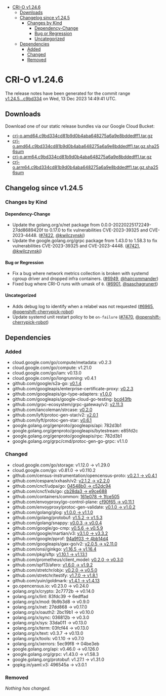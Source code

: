 - [CRI-O v1.24.6](#cri-o-v1246)
  - [Downloads](#downloads)
  - [Changelog since v1.24.5](#changelog-since-v1245)
    - [Changes by Kind](#changes-by-kind)
      - [Dependency-Change](#dependency-change)
      - [Bug or Regression](#bug-or-regression)
      - [Uncategorized](#uncategorized)
  - [Dependencies](#dependencies)
    - [Added](#added)
    - [Changed](#changed)
    - [Removed](#removed)

# CRI-O v1.24.6

The release notes have been generated for the commit range
[v1.24.5...c9bd334](https://github.com/cri-o/cri-o/compare/v1.24.5...c9bd334cd81b9d0b4aba648275a6a9e8bddedff1) on Wed, 13 Dec 2023 14:49:41 UTC.

## Downloads

Download one of our static release bundles via our Google Cloud Bucket:

- [cri-o.amd64.c9bd334cd81b9d0b4aba648275a6a9e8bddedff1.tar.gz](https://storage.googleapis.com/cri-o/artifacts/cri-o.amd64.c9bd334cd81b9d0b4aba648275a6a9e8bddedff1.tar.gz)
- [cri-o.amd64.c9bd334cd81b9d0b4aba648275a6a9e8bddedff1.tar.gz.sha256sum](https://storage.googleapis.com/cri-o/artifacts/cri-o.amd64.c9bd334cd81b9d0b4aba648275a6a9e8bddedff1.tar.gz.sha256sum)
- [cri-o.arm64.c9bd334cd81b9d0b4aba648275a6a9e8bddedff1.tar.gz](https://storage.googleapis.com/cri-o/artifacts/cri-o.arm64.c9bd334cd81b9d0b4aba648275a6a9e8bddedff1.tar.gz)
- [cri-o.arm64.c9bd334cd81b9d0b4aba648275a6a9e8bddedff1.tar.gz.sha256sum](https://storage.googleapis.com/cri-o/artifacts/cri-o.arm64.c9bd334cd81b9d0b4aba648275a6a9e8bddedff1.tar.gz.sha256sum)

## Changelog since v1.24.5

### Changes by Kind

#### Dependency-Change
 - Update the golang.org/x/net package from 0.0.0-20220225172249-27dd8689420f to 0.17.0 to fix vulnerabilities CVE-2023-39325 and CVE-2023-4448. ([#7422](https://github.com/cri-o/cri-o/pull/7422), [@kwilczynski](https://github.com/kwilczynski))
 - Update the google.golang.org/grpc package from 1.43.0 to 1.58.3 to fix vulnerabilities CVE-2023-39325 and CVE-2023-4448. ([#7421](https://github.com/cri-o/cri-o/pull/7421), [@kwilczynski](https://github.com/kwilczynski))

#### Bug or Regression
 - Fix a bug where network metrics collection is broken with systemd cgroup driver and dropped infra containers. ([#6949](https://github.com/cri-o/cri-o/pull/6949), [@haircommander](https://github.com/haircommander))
 - Fixed bug where CRI-O runs with umask of `0`. ([#6901](https://github.com/cri-o/cri-o/pull/6901), [@saschagrunert](https://github.com/saschagrunert))

#### Uncategorized
 - Adds debug log to identify when a relabel was not requested ([#6965](https://github.com/cri-o/cri-o/pull/6965), [@openshift-cherrypick-robot](https://github.com/openshift-cherrypick-robot))
 - Update systemd unit restart policy to be `on-failure` ([#7470](https://github.com/cri-o/cri-o/pull/7470), [@openshift-cherrypick-robot](https://github.com/openshift-cherrypick-robot))

## Dependencies

### Added
- cloud.google.com/go/compute/metadata: v0.2.3
- cloud.google.com/go/compute: v1.21.0
- cloud.google.com/go/iam: v0.13.0
- cloud.google.com/go/longrunning: v0.4.1
- github.com/google/s2a-go: [v0.1.4](https://github.com/google/s2a-go/tree/v0.1.4)
- github.com/googleapis/enterprise-certificate-proxy: [v0.2.3](https://github.com/googleapis/enterprise-certificate-proxy/tree/v0.2.3)
- github.com/googleapis/go-type-adapters: [v1.0.0](https://github.com/googleapis/go-type-adapters/tree/v1.0.0)
- github.com/googleapis/google-cloud-go-testing: [bcd43fb](https://github.com/googleapis/google-cloud-go-testing/tree/bcd43fb)
- github.com/grpc-ecosystem/grpc-gateway/v2: [v2.11.3](https://github.com/grpc-ecosystem/grpc-gateway/v2/tree/v2.11.3)
- github.com/iancoleman/strcase: [v0.2.0](https://github.com/iancoleman/strcase/tree/v0.2.0)
- github.com/lyft/protoc-gen-star/v2: [v2.0.1](https://github.com/lyft/protoc-gen-star/v2/tree/v2.0.1)
- github.com/lyft/protoc-gen-star: [v0.6.1](https://github.com/lyft/protoc-gen-star/tree/v0.6.1)
- google.golang.org/genproto/googleapis/api: 782d3b1
- google.golang.org/genproto/googleapis/bytestream: e85fd2c
- google.golang.org/genproto/googleapis/rpc: 782d3b1
- google.golang.org/grpc/cmd/protoc-gen-go-grpc: v1.1.0

### Changed
- cloud.google.com/go/storage: v1.12.0 → v1.29.0
- cloud.google.com/go: v0.81.0 → v0.110.2
- github.com/census-instrumentation/opencensus-proto: [v0.2.1 → v0.4.1](https://github.com/census-instrumentation/opencensus-proto/compare/v0.2.1...v0.4.1)
- github.com/cespare/xxhash/v2: [v2.1.2 → v2.2.0](https://github.com/cespare/xxhash/v2/compare/v2.1.2...v2.2.0)
- github.com/cncf/udpa/go: [04548b0 → c52dc94](https://github.com/cncf/udpa/go/compare/04548b0...c52dc94)
- github.com/cncf/xds/go: [cb28da3 → e9ce688](https://github.com/cncf/xds/go/compare/cb28da3...e9ce688)
- github.com/containers/common: [161e078 → 1fce505](https://github.com/containers/common/compare/161e078...1fce505)
- github.com/envoyproxy/go-control-plane: [cf90f65 → v0.11.1](https://github.com/envoyproxy/go-control-plane/compare/cf90f65...v0.11.1)
- github.com/envoyproxy/protoc-gen-validate: [v0.1.0 → v1.0.2](https://github.com/envoyproxy/protoc-gen-validate/compare/v0.1.0...v1.0.2)
- github.com/golang/glog: [v1.0.0 → v1.1.0](https://github.com/golang/glog/compare/v1.0.0...v1.1.0)
- github.com/golang/protobuf: [v1.5.2 → v1.5.3](https://github.com/golang/protobuf/compare/v1.5.2...v1.5.3)
- github.com/golang/snappy: [v0.0.3 → v0.0.4](https://github.com/golang/snappy/compare/v0.0.3...v0.0.4)
- github.com/google/go-cmp: [v0.5.6 → v0.5.9](https://github.com/google/go-cmp/compare/v0.5.6...v0.5.9)
- github.com/google/martian/v3: [v3.1.0 → v3.3.2](https://github.com/google/martian/v3/compare/v3.1.0...v3.3.2)
- github.com/google/pprof: [94a9f03 → 4bb14d4](https://github.com/google/pprof/compare/94a9f03...4bb14d4)
- github.com/googleapis/gax-go/v2: [v2.0.5 → v2.11.0](https://github.com/googleapis/gax-go/v2/compare/v2.0.5...v2.11.0)
- github.com/onsi/ginkgo: [v1.16.5 → v1.16.4](https://github.com/onsi/ginkgo/compare/v1.16.5...v1.16.4)
- github.com/pkg/sftp: [v1.10.1 → v1.13.1](https://github.com/pkg/sftp/compare/v1.10.1...v1.13.1)
- github.com/prometheus/client_model: [v0.2.0 → v0.3.0](https://github.com/prometheus/client_model/compare/v0.2.0...v0.3.0)
- github.com/spf13/afero: [v1.6.0 → v1.9.2](https://github.com/spf13/afero/compare/v1.6.0...v1.9.2)
- github.com/stretchr/objx: [v0.2.0 → v0.5.0](https://github.com/stretchr/objx/compare/v0.2.0...v0.5.0)
- github.com/stretchr/testify: [v1.7.0 → v1.8.1](https://github.com/stretchr/testify/compare/v1.7.0...v1.8.1)
- github.com/yuin/goldmark: [v1.4.1 → v1.4.13](https://github.com/yuin/goldmark/compare/v1.4.1...v1.4.13)
- go.opencensus.io: v0.23.0 → v0.24.0
- golang.org/x/crypto: 2c7772b → v0.14.0
- golang.org/x/lint: 83fdc39 → 6edffad
- golang.org/x/mod: 9b9b3d8 → v0.9.0
- golang.org/x/net: 27dd868 → v0.17.0
- golang.org/x/oauth2: 2bc19b1 → v0.10.0
- golang.org/x/sync: 036812b → v0.3.0
- golang.org/x/sys: 33da011 → v0.13.0
- golang.org/x/term: 03fcf44 → v0.13.0
- golang.org/x/text: v0.3.7 → v0.13.0
- golang.org/x/tools: v0.1.10 → v0.7.0
- golang.org/x/xerrors: 5ec99f8 → 04be3eb
- google.golang.org/api: v0.46.0 → v0.126.0
- google.golang.org/grpc: v1.43.0 → v1.58.3
- google.golang.org/protobuf: v1.27.1 → v1.31.0
- gopkg.in/yaml.v3: 496545a → v3.0.1

### Removed
_Nothing has changed._
